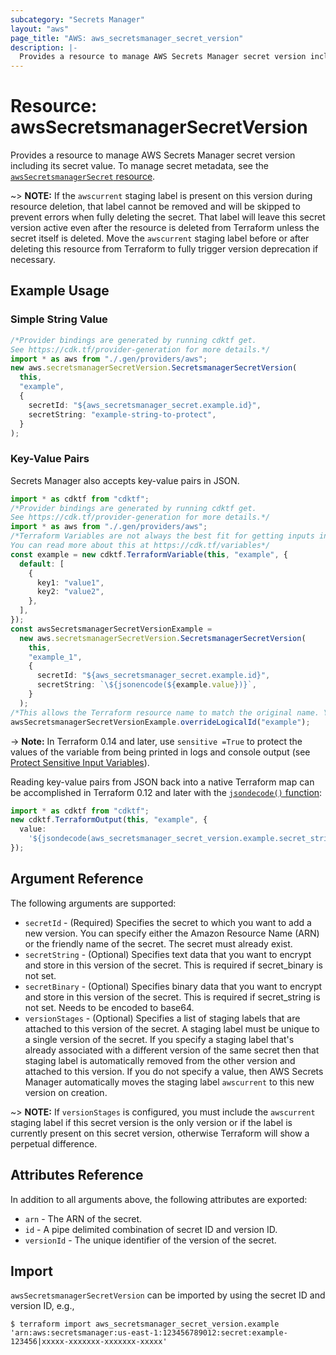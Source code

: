 ```yaml
---
subcategory: "Secrets Manager"
layout: "aws"
page_title: "AWS: aws_secretsmanager_secret_version"
description: |-
  Provides a resource to manage AWS Secrets Manager secret version including its secret value
---
```


# Resource: awsSecretsmanagerSecretVersion

Provides a resource to manage AWS Secrets Manager secret version including its secret value. To manage secret metadata, see the [`awsSecretsmanagerSecret` resource](/docs/providers/aws/r/secretsmanager_secret.html).

\~> **NOTE:** If the `awscurrent` staging label is present on this version during resource deletion, that label cannot be removed and will be skipped to prevent errors when fully deleting the secret. That label will leave this secret version active even after the resource is deleted from Terraform unless the secret itself is deleted. Move the `awscurrent` staging label before or after deleting this resource from Terraform to fully trigger version deprecation if necessary.

## Example Usage

### Simple String Value

```typescript
/*Provider bindings are generated by running cdktf get.
See https://cdk.tf/provider-generation for more details.*/
import * as aws from "./.gen/providers/aws";
new aws.secretsmanagerSecretVersion.SecretsmanagerSecretVersion(
  this,
  "example",
  {
    secretId: "${aws_secretsmanager_secret.example.id}",
    secretString: "example-string-to-protect",
  }
);

```

### Key-Value Pairs

Secrets Manager also accepts key-value pairs in JSON.

```typescript
import * as cdktf from "cdktf";
/*Provider bindings are generated by running cdktf get.
See https://cdk.tf/provider-generation for more details.*/
import * as aws from "./.gen/providers/aws";
/*Terraform Variables are not always the best fit for getting inputs in the context of Terraform CDK.
You can read more about this at https://cdk.tf/variables*/
const example = new cdktf.TerraformVariable(this, "example", {
  default: [
    {
      key1: "value1",
      key2: "value2",
    },
  ],
});
const awsSecretsmanagerSecretVersionExample =
  new aws.secretsmanagerSecretVersion.SecretsmanagerSecretVersion(
    this,
    "example_1",
    {
      secretId: "${aws_secretsmanager_secret.example.id}",
      secretString: `\${jsonencode(${example.value})}`,
    }
  );
/*This allows the Terraform resource name to match the original name. You can remove the call if you don't need them to match.*/
awsSecretsmanagerSecretVersionExample.overrideLogicalId("example");

```

\-> **Note:** In Terraform 0.14 and later, use `sensitive =True` to protect the values of the variable from being printed in logs and console output (see [Protect Sensitive Input Variables](https://learn.hashicorp.com/tutorials/terraform/sensitive-variables)).

Reading key-value pairs from JSON back into a native Terraform map can be accomplished in Terraform 0.12 and later with the [`jsondecode()` function](https://www.terraform.io/docs/configuration/functions/jsondecode.html):

```typescript
import * as cdktf from "cdktf";
new cdktf.TerraformOutput(this, "example", {
  value:
    '${jsondecode(aws_secretsmanager_secret_version.example.secret_string)["key1"]}',
});

```

## Argument Reference

The following arguments are supported:

* `secretId` - (Required) Specifies the secret to which you want to add a new version. You can specify either the Amazon Resource Name (ARN) or the friendly name of the secret. The secret must already exist.
* `secretString` - (Optional) Specifies text data that you want to encrypt and store in this version of the secret. This is required if secret\_binary is not set.
* `secretBinary` - (Optional) Specifies binary data that you want to encrypt and store in this version of the secret. This is required if secret\_string is not set. Needs to be encoded to base64.
* `versionStages` - (Optional) Specifies a list of staging labels that are attached to this version of the secret. A staging label must be unique to a single version of the secret. If you specify a staging label that's already associated with a different version of the same secret then that staging label is automatically removed from the other version and attached to this version. If you do not specify a value, then AWS Secrets Manager automatically moves the staging label `awscurrent` to this new version on creation.

\~> **NOTE:** If `versionStages` is configured, you must include the `awscurrent` staging label if this secret version is the only version or if the label is currently present on this secret version, otherwise Terraform will show a perpetual difference.

## Attributes Reference

In addition to all arguments above, the following attributes are exported:

* `arn` - The ARN of the secret.
* `id` - A pipe delimited combination of secret ID and version ID.
* `versionId` - The unique identifier of the version of the secret.

## Import

`awsSecretsmanagerSecretVersion` can be imported by using the secret ID and version ID, e.g.,

```console
$ terraform import aws_secretsmanager_secret_version.example 'arn:aws:secretsmanager:us-east-1:123456789012:secret:example-123456|xxxxx-xxxxxxx-xxxxxxx-xxxxx'
```
